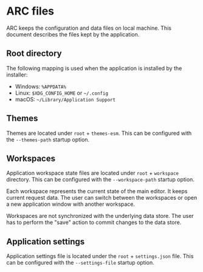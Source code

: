 # ARC files

ARC keeps the configuration and data files on local machine. This document describes the files kept by the application.

## Root directory

The following mapping is used when the application is installed by the installer:

- Windows: `%APPDATA%`
- Linux: `$XDG_CONFIG_HOME` or `~/.config`
- macOS: `~/Library/Application Support`

## Themes

Themes are located under `root` + `themes-esm`. This can be configured with the `--themes-path` startup option.

## Workspaces

Application workspace state files are located under `root` + `workspace` directory. This can be configured with the `--workspace-path` startup option.

Each workspace represents the current state of the main editor. It keeps current request data. The user can switch between the workspaces or open a new application window with another workspace.

Workspaces are not synchronized with the underlying data store. The user has to perform the "save" action to commit
changes to the data store.

## Application settings

Application settings file is located under the `root` + `settings.json` file. This can be configured with the `--settings-file` startup option.
